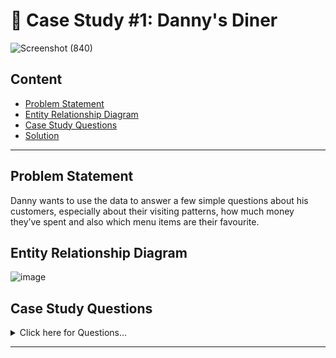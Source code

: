 # 🍜 Case Study #1: Danny's Diner
![Screenshot (840)](https://github.com/Mansiguptaa13/-Case-Study-1-Danny-s-Diner/assets/109064543/940ae902-67ff-4303-be30-f1dad79a2dee)

## Content
- [Problem Statement](#Problem-Statement)
- [Entity Relationship Diagram](#Entity-Relationship-Diagram)
- [Case Study Questions](#Case-Study-Questions)
- [Solution](#Solution-with-logic)


***

## Problem Statement
Danny wants to use the data to answer a few simple questions about his customers, especially about their visiting patterns, how much money they’ve spent and also which menu items are their favourite.

## Entity Relationship Diagram
![image](https://user-images.githubusercontent.com/81607668/127271130-dca9aedd-4ca9-4ed8-b6ec-1e1920dca4a8.png)

## Case Study Questions

<details>
<summary>
Click here for Questions...
</summary>

1- What is the total amount each customer spent at the restaurant?  
2- How many days has each customer visited the restaurant?  
3- What was the first item from the menu purchased by each customer?  
4- What is the most purchased item on the menu and how many times was it purchased by all customers?  
5- Which item was the most popular for each customer?  
6- Which item was purchased first by the customer after they became a member?  
7- Which item was purchased just before the customer became a member?  
8- What is the total items and amount spent for each member before they became a member?  
9- If each $1 spent equates to 10 points and sushi has a 2x points multiplier - how many points would each   customer have?  
10- In the first week after a customer joins the program (including their join date) they earn 2x points on all items,    not just sushi - how many points do customer A and B have at the end of January?  
</details>

***


